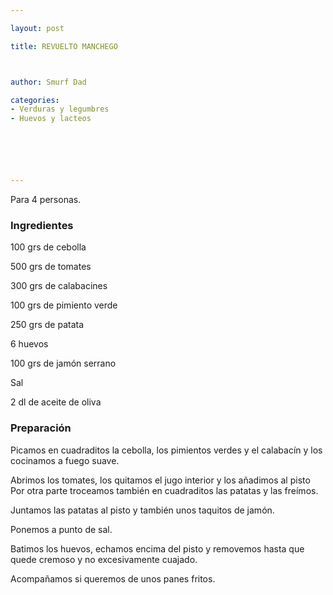```yaml
---

layout: post

title: REVUELTO MANCHEGO



author: Smurf Dad

categories:
- Verduras y legumbres
- Huevos y lacteos






---
```


Para 4 personas.

<h3>Ingredientes</h3>

100 grs de cebolla

500 grs de tomates

300 grs de calabacines

100 grs de pimiento verde

250 grs de patata

6 huevos

100 grs de jamón serrano

Sal

2 dl de aceite de oliva

<h3>Preparación</h3>

Picamos en cuadraditos la cebolla, los pimientos verdes y el calabacín y los cocinamos a fuego suave.

Abrimos los tomates, los quitamos el jugo interior y los añadimos al pisto Por otra parte troceamos también en cuadraditos las patatas y las freímos.

Juntamos las patatas al pisto y también unos taquitos de jamón.

Ponemos a punto de sal.

Batimos los huevos, echamos encima del pisto y removemos hasta que quede cremoso y no excesivamente cuajado.

Acompañamos si queremos de unos panes fritos.